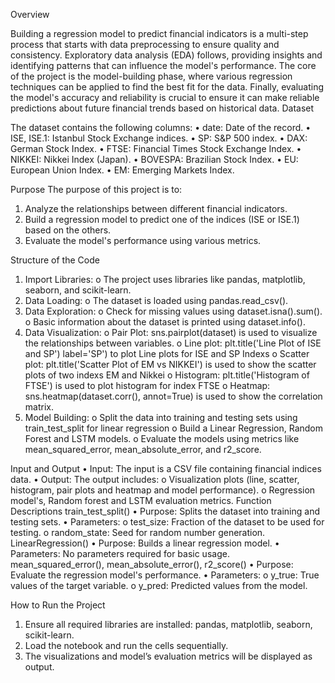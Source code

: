 Overview

Building a regression model to predict financial indicators is a multi-step process that starts with data preprocessing to ensure quality and consistency. Exploratory data analysis (EDA) follows, providing insights and identifying patterns that can influence the model's performance. The core of the project is the model-building phase, where various regression techniques can be applied to find the best fit for the data. Finally, evaluating the model's accuracy and reliability is crucial to ensure it can make reliable predictions about future financial trends based on historical data.
Dataset


The dataset contains the following columns:
•	date: Date of the record.
•	ISE, ISE.1: Istanbul Stock Exchange indices.
•	SP: S&P 500 index.
•	DAX: German Stock Index.
•	FTSE: Financial Times Stock Exchange Index.
•	NIKKEI: Nikkei Index (Japan).
•	BOVESPA: Brazilian Stock Index.
•	EU: European Union Index.
•	EM: Emerging Markets Index.


Purpose
The purpose of this project is to:
1.	Analyze the relationships between different financial indicators.
2.	Build a regression model to predict one of the indices (ISE or ISE.1) based on the others.
3.	Evaluate the model's performance using various metrics.

   
Structure of the Code
1.	Import Libraries:
o	The project uses libraries like pandas, matplotlib, seaborn, and scikit-learn.
2.	Data Loading:
o	The dataset is loaded using pandas.read_csv().
3.	Data Exploration:
o	Check for missing values using dataset.isna().sum().
o	Basic information about the dataset is printed using dataset.info().
4.	Data Visualization:
o	Pair Plot: sns.pairplot(dataset) is used to visualize the relationships between variables.
o	Line plot: plt.title('Line Plot of ISE and SP') label='SP') to plot Line plots for ISE and SP Indexs
o	Scatter plot: plt.title('Scatter Plot of EM vs NIKKEI') is used to show the scatter plots of two indexs EM and Nikkei
o	Histogram: plt.title('Histogram of FTSE') is used to plot histogram for index FTSE
o	Heatmap: sns.heatmap(dataset.corr(), annot=True) is used to show the correlation matrix.
5.	Model Building:
o	Split the data into training and testing sets using train_test_split for linear regression
o	Build a Linear Regression, Random Forest and LSTM models.
o	Evaluate the models using metrics like mean_squared_error, mean_absolute_error, and r2_score.

Input and Output
•	Input: The input is a CSV file containing financial indices data.
•	Output: The output includes:
o	Visualization plots (line, scatter, histogram, pair plots and heatmap and model performance).
o	Regression model's, Random forest and LSTM evaluation metrics.
Function Descriptions
train_test_split()
•	Purpose: Splits the dataset into training and testing sets.
•	Parameters:
o	test_size: Fraction of the dataset to be used for testing.
o	random_state: Seed for random number generation.
LinearRegression()
•	Purpose: Builds a linear regression model.
•	Parameters: No parameters required for basic usage.
mean_squared_error(), mean_absolute_error(), r2_score()
•	Purpose: Evaluate the regression model's performance.
•	Parameters:
o	y_true: True values of the target variable.
o	y_pred: Predicted values from the model.

How to Run the Project
1.	Ensure all required libraries are installed: pandas, matplotlib, seaborn, scikit-learn.
2.	Load the notebook and run the cells sequentially.
3.	The visualizations and model’s evaluation metrics will be displayed as output.

